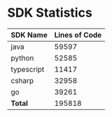 # SDK Statistics

| SDK Name | Lines of Code |
| -------- | ------------- |
| java | 59597 |
| python | 52585 |
| typescript | 11417 |
| csharp | 32958 |
| go | 39261 |
| **Total** | 195818 |
